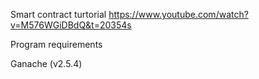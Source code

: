 Smart contract turtorial
https://www.youtube.com/watch?v=M576WGiDBdQ&t=20354s

Program requirements

Ganache (v2.5.4)

